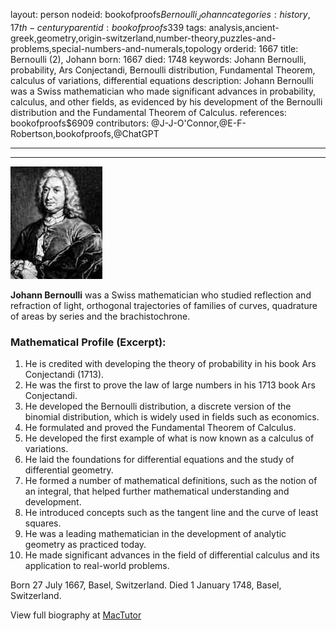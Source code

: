 layout: person
nodeid: bookofproofs$Bernoulli_Johann
categories: history,17th-century
parentid: bookofproofs$339
tags: analysis,ancient-greek,geometry,origin-switzerland,number-theory,puzzles-and-problems,special-numbers-and-numerals,topology
orderid: 1667
title: Bernoulli (2), Johann
born: 1667
died: 1748
keywords: Johann Bernoulli, probability, Ars Conjectandi, Bernoulli distribution, Fundamental Theorem, calculus of variations, differential equations
description: Johann Bernoulli was a Swiss mathematician who made significant advances in probability, calculus, and other fields, as evidenced by his development of the Bernoulli distribution and the Fundamental Theorem of Calculus.
references: bookofproofs$6909
contributors: @J-J-O'Connor,@E-F-Robertson,bookofproofs,@ChatGPT

---



---

![Bernoulli_Johann.jpg](https://github.com/bookofproofs/bookofproofs.github.io/blob/main/_sources/_assets/images/portraits/Bernoulli_Johann.jpg?raw=true)

**Johann Bernoulli** was a Swiss mathematician who studied reflection and refraction of light, orthogonal trajectories of families of curves, quadrature of areas by series and the brachistochrone.

### Mathematical Profile (Excerpt):
1. He is credited with developing the theory of probability in his book Ars Conjectandi (1713).
2. He was the first to prove the law of large numbers in his 1713 book Ars Conjectandi.
3. He developed the Bernoulli distribution, a discrete version of the binomial distribution, which is widely used in fields such as economics.
4. He formulated and proved the Fundamental Theorem of Calculus.
5. He developed the first example of what is now known as a calculus of variations.
6. He laid the foundations for differential equations and the study of differential geometry.
7. He formed a number of mathematical definitions, such as the notion of an integral, that helped further mathematical understanding and development.
8. He introduced concepts such as the tangent line and the curve of least squares.
9. He was a leading mathematician in the development of analytic geometry as practiced today.
10. He made significant advances in the field of differential calculus and its application to real-world problems.

Born 27 July 1667, Basel, Switzerland. Died 1 January 1748, Basel, Switzerland.

View full biography at [MacTutor](https://mathshistory.st-andrews.ac.uk/Biographies/Bernoulli_Johann/)
